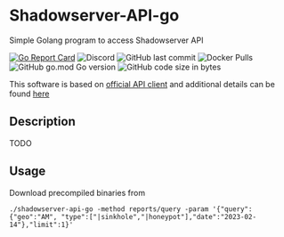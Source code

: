 # Shadowserver-API-go
Simple Golang program to access Shadowserver API

[![Go Report Card](https://goreportcard.com/badge/github.com/AM-CERT/Shadowserver-API-go)](https://goreportcard.com/report/github.com/AM-CERT/Shadowserver-API-go)
![Discord](https://img.shields.io/discord/681699554189377567)
![GitHub last commit](https://img.shields.io/github/last-commit/AM-CERT/Shadowserver-API-go)
![Docker Pulls](https://img.shields.io/docker/pulls/AM-CERT/Shadowserver-API-go)
![GitHub go.mod Go version](https://img.shields.io/github/go-mod/go-version/AM-CERT/Shadowserver-API-go)
![GitHub code size in bytes](https://img.shields.io/github/languages/code-size/AM-CERT/Shadowserver-API-go)

This software is based on [official API client](https://github.com/The-Shadowserver-Foundation/api_utils) and additional details can be found [here](https://github.com/The-Shadowserver-Foundation/api_utils/wiki)

## Description
TODO

## Usage

Download precompiled binaries from 
```
./shadowserver-api-go -method reports/query -param '{"query":{"geo":"AM", "type":["|sinkhole","|honeypot"],"date":"2023-02-14"},"limit":1}'
```
